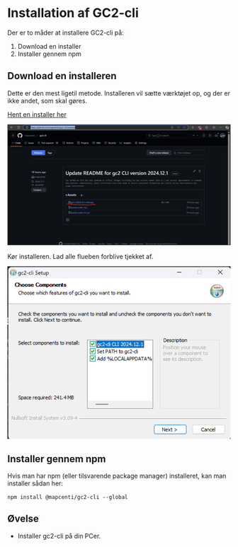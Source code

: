 # Installation af GC2-cli

Der er to måder at installere GC2-cli på:

1. Download en installer
2. Installer gennem npm

## Download en installeren

Dette er den mest ligetil metode. Installeren vil sætte værktøjet op, og der er ikke andet, som skal gøres.

[Hent en installer her](https://github.com/mapcentia/gc2-cli/releases)

![Download af værktøjet](../assets/github.png)

Kør installeren. Lad alle flueben forblive tjekket af.

![Download af værktøjet](../assets/installer.png)

## Installer gennem npm

Hvis man har npm (eller tilsvarende package manager) installeret, kan man installer sådan her:

```
npm install @mapcenti/gc2-cli --global
```

## Øvelse
- Installer gc2-cli på din PCer.
